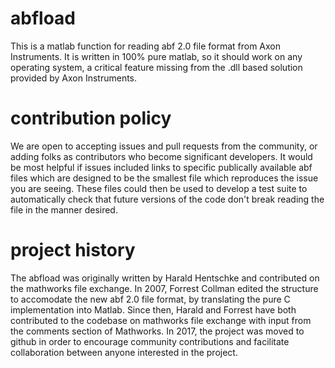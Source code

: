 # abfload 
This is a matlab function for reading abf 2.0 file format from Axon Instruments.  It is written in 100% pure matlab, so it should work on any operating system, a critical feature missing from the .dll based solution provided by Axon Instruments.

# contribution policy
We are open to accepting issues and pull requests from the community, or adding folks as contributors who become significant developers.  It would be most helpful if issues included links to specific publically available abf files which are designed to be the smallest file which reproduces the issue you are seeing.  These files could then be used to develop a test suite to automatically check that future versions of the code don't break reading the file in the manner desired. 

# project history
The abfload was originally written by Harald Hentschke and contributed on the mathworks file exchange.  In 2007, Forrest Collman edited the structure to accomodate the new abf 2.0 file format, by translating the pure C implementation into Matlab.  Since then, Harald and Forrest have both contributed to the codebase on mathworks file exchange with input from the comments section of Mathworks.  In 2017, the project was moved to github in order to encourage community contributions and facilitate collaboration between anyone interested in the project.
